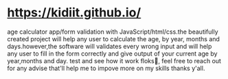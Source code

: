 #  https://kidiit.github.io/
 age calculator app/form validation with JavaScript/html/css.the beautifully created project will help 
any user to calculate the age, by year, months and days.however,the software will validates every wrong input and will help any user to fill in the form correctly and give output of your current age 
by year,months and day. test and see how it work floks🤭, feel free to reach out for any advise that'll help me to
impove more on my skills thanks y'all. 